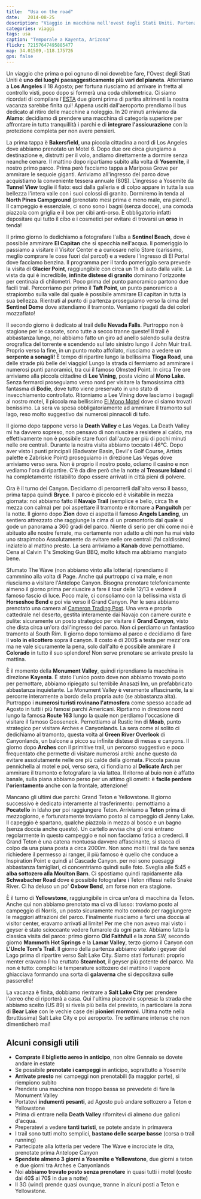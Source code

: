 ```yaml
---
title:  "Usa on the road"
date:   2014-08-25
description: "Viaggio in macchina nell'ovest degli Stati Uniti. Partenza da Los Angeles, e visita dei maggiori parchi nazionali dell'area: Yosemite, Death Valley, Grand Canyon, Bryce Canyon, Zion, Arches, Canyonlands, Grand Teton e Yellowstone"
categories: viaggi
tags: usa
caption: "Temporale a Kayenta, Arizona"
flickr: 72157647495885477
map: 34.01509,-118.175726
gps: false
---
```


Un viaggio che prima o poi ognuno di noi dovrebbe fare, l'Ovest degli Stati Uniti è **uno dei luoghi paesaggesticamente più vari del pianeta**. Atterriamo a **Los Angeles** il 18 Agosto; per fortuna riusciamo ad arrivare in fretta al controllo visti, poco dopo si formerà una coda chilometrica. Ci siamo ricordati di compilare l'[ESTA](https://esta.cbp.dhs.gov/esta/ "Sito esta") due giorni prima di partira altrimenti la nostra vacanza sarebbe finita qui! Appena usciti dall'aeroporto prendiamo il bus dedicato al ritiro delle macchine a noleggio. In 20 minuti arriviamo da **Alamo**: decidiamo di prendere una macchina di categoria superiore per affrontare in tutta tranquillità i parchi e di **integrare l'assicurazione** con la protezione completa per non avere pensieri.

La prima tappa è **Bakersfield**, una piccola cittadina a nord di Los Angeles dove abbiamo prenotato un Motel 6. Dopo due ore circa giungiamo a destinazione e, distrutti per il volo, andiamo direttamente a dormire senza neanche cenare. Il mattino dopo ripartiamo subito alla volta di **Yosemite**, il nostro primo parco. Prima però facciamo tappa a Mariposa Grove per ammirare le sequoie giganti. Arriviamo all'ingresso del parco dove acquistiamo la conveniente tessera annuale (80$). L'ingresso a Yosemite da **Tunnel View** toglie il fiato: esci dalla galleria e di colpo appare in tutta la sua bellezza l'intera valle con i suoi colossi di granito. Dormiremo in tenda al **North Pines Campground** (prenotato mesi prima e meno male, era pieno!). Il campeggio è essenziale, ci sono sono i bagni (senza docce), una comoda piazzola com griglia e il box per cibi anti-orso. È obbligatorio infatti depositare qui tutto il cibo e i cosmetici per evitare di trovarsi un **orso** in tenda!

Il primo giorno lo dedichiamo a fotografare l'alba a **Sentinel Beach**, dove è possibile ammirare **El Capitan** che si specchia nell'acqua. Il pomeriggio lo passiamo a visitare il Visitor Center e a curiosare nello Store (carissimo, meglio comprare le cose fuori dal parco!) e a vedere l'ingresso di El Portal dove facciamo benzina. Il programma per il tardo pomeriggio sera prevede la visita di **Glacier Point**, raggiungibile con circa un 1h di auto dalla valle. La vista da qui è incredibile, **infinite distese di granito** dominano l'orizzonte per centinaia di chilometri. Poco prima del punto panoramico partono due facili trail. Percorriamo per primo il **Taft Point**, un punto panoramico a strapiombo sulla valle dal quale è possibile ammirare El capitan in tutta la sua bellezza. Rientrati al punto di partenza proseguiamo verso la cima del **Sentinel Dome** dove attendiamo il tramonto. Veniamo ripagati da dei colori mozzafiato! 

Il secondo giorno è dedicato al trail delle **Nevada Falls**. Purtroppo non è stagione per le cascate, sono tutte a secco tranne queste! Il trail è abbastanza lungo, noi abbiamo fatto un giro ad anello salendo sulla destra orografica del torrente e scendendo sul lato sinistro lungo il John Muir trail. Proprio verso la fine, in un punto molto affollato, riusciamo a vedere un **serpente a sonagli!** È tempo di ripartire lungo la bellissima **Tioga Road**, una delle strade più belle del viaggio! Lungo la strada ci fermiamo ad ammirare i numerosi punti panoramici, tra cui il famoso Olmsted Point. In circa Tre ore arriviamo alla piccola cittadine di **Lee Vining**, posta vicino al **Mono Lake**. Senza fermarci proseguiamo verso nord per visitare la famosissima città fantasma di **Bodie**, dove tutto viene preservato in uno stato di invecchiamento controllato. Ritorniamo a Lee Vining dove lasciamo i bagagli al nostro motel, il piccola ma bellissimo [El Mono Motel](http://www.elmonomotel.com/ "Sito del motel") dove ci siamo trovati benissimo. La sera va spesa obbligatoriamente ad ammirare il tramonto sul lago, reso molto suggestivo dai numerosi pinnacoli di tufo.

Il giorno dopo tappone verso la **Death Valley** e Las Vegas. La Death Valley mi ha davvero sopreso, non pensavo di non riuscire a resistere al caldo, ma effettivamente non è possibile stare fuori dall'auto per più di pochi minuti nelle ore centrali. Durante la nostra visita abbiamo toccato i 46°C. Dopo aver visto i punti principali (Badwater Basin, Devil's Golf Course, Artists palette e Zabriskie Point) proseguiamo in direzione Las Vegas dove arriviamo verso sera. Non è proprio il nostro posto, odiamo il casino e non vediamo l'ora di ripartire. C'è da dire però che la notte al **Treasure Island** ci ha completamente ristabilito dopo essere arrivati in città pieni di polvere.

Ora è il turno dei Canyon. Decidiamo di percorrerli dall'alto verso il basso, prima tappa quindi **Bryce**. Il parco è piccolo ed è visitabile in mezza giornata: noi abbiamo fatto il **Navajo Trail** (semplice e bello, circa 1h e mezza con calma) per poi aspettare il tramonto e ritornare a **Panguitch** per la notte. Il giorno dopo **Zion** dove ci aspetta il famoso **Angels Landing**, un sentiero attrezzato che raggiunge la cima di un promontorio dal quale si gode un panorama a 360 gradi del parco. Niente di serio per chi come noi è abituato alle nostre ferrate, ma certamente non adatto a chi non ha mai visto uno strapimobo Assolutamente da evitare nelle ore centrali (fal caldissimo) inziatelo al mattino presto. La sera arriviamo a **Kanab** dove pernottiamo. Cena al Calvin T's Smoking Gun BBQ, molto kitsch ma abbiamo mangiato bene.

Sfumato The Wave (non abbiamo vinto alla lotteria) riprendiamo il cammnino alla volta di Page. Anche qui purtroppo ci va male, e non riusciamo a visitare l'Antelope Canyon. Bisogna prenotare telefonicamente almeno il giorno prima per riuscire a fare il tour delle 12/13 e vedere il famoso fascio di luce. Poco male, ci consoliamo con la bellissima vista di **Horseshoe Bend** e poi via verso il Grand Canyon. Per le sera abbiamo prenotato una camera al [Cameron Trading Post](http://www.camerontradingpost.com "Sito del motel"). Una vera e propria cattedrale nel deserto, gestita interamente dai Navajo con camere curate e pulite: sicuramente un posto strategico per visitare il **Grand Canyon**, visto che dista circa un'ora dall'ingresso del parco. Non ci perdiamo un fantastico tramonto al South Rim. Il giorno dopo torniamo al parco e decidiamo di fare il **volo in elicottero** sopra il canyon. Il costo è di 200$ a testa per mezz'ora ma ne vale sicuramente la pena, solo dall'alto è possibile ammirare il **Colorado** in tutto il suo splendore! Non serve prenotare se arrivate presto la mattina.

È il momento della **Monument Valley**, quindi riprendiamo la macchina in direzione **Kayenta**. È stato l'unico posto dove non abbiamo trovato posto per pernottare, abbiamo ripiegato sul terribile Anasazi Inn, un prefabbricato abbastanza inquietante. La Monument Valley è veramente affascinante, la si percorre interamente a bordo della propria auto (se abbastanza alta). Purtroppo i **numerosi turisti rovinano l'atmosfera** come spesso accade ad Agosto in tutti i più famosi parchi Americani. Riprtiamo in direzione nord lungo la famosa **Route 163** lungo la quale non perdiamo l'occasione di visitare il famoso Gooseneck. Pernottiamo al Rustic Inn di **Moab**, punto strategico per visitare Arches e Canyonlands. La sera come al solito ci dedichiamo al tramonto, questa volta al **Green River Overlook** di Canyonlands, un balcone a picco su infinite distese di mesas e canyons. Il giorno dopo **Arches** con il primitive trail, un percorso suggestivo e poco frequentato che permette di visitare numerosi archi: anche questo da evitare assolutamente nelle ore più calde della giornata. Piccola pausa pennichella al motel e poi, verso sera, ci fiondiamo al **Delicate Arch** per ammirare il tramonto e fotografare la via lattea. Il ritorno al buio non è affatto banale, sulla piana abbiamo perso per un attimo gli ometti: è **facile perdere l'orientamento** anche con la frontale, attenzione!

Mancano gli ultimi due parchi: Grand Teton e Yellowstone. Il giorno successivo è dedicato interamente al trasferimento: pernottiamo a **Pocatello** in Idaho per poi raggiungere Teton. Arriviamo a **Teton** prima di mezzogiorno, e fortunatamente troviamo posto al campeggio di Jenny Lake. Il capeggio è spartano, qualche piazzola in mezzo al bosco e un bagno (senza doccia anche questo). Un cartello avvisa che gli orsi entrano regolarmente in questo campeggio e noi non facciamo fatica a crederci. Il Grand Teton è una catena montuosa davvero affascinante, si stacca di colpo da una piana posta a circa 2000m. Non sono molti i trail da fare senza richiedere il permesso ai ranger, il più famoso è quello che conduce a Inspiration Point e quindi al Cascade Canyon. per noi sono paesaggi abbastanza famigliari, ci concentriamo quindi sulle foto. Sveglia alle 5:45 e **alba sottozero alla Moulton Barn**. Ci spostiamo quindi rapidamente alla **Schwabacher Road** dove è possibile fotografare i Teton riflessi nello Snake River. Ci ha deluso un po' **Oxbow Bend**, am forse non era stagione.

È il turno di **Yellowstone**, raggiungibile in circa un'ora di macchina da Teton. Anche qui non abbiamo prenotato ma ci va di lusso: troviamo posto al campeggio di Norris, un posto sicuramente molto comodo per raggiungere le maggiori attrazioni del parco. Finalmente riusciamo a farci una doccia al visitor center, eravamo arrivati al limite! Per me che non avevo mai visto i geyser è stato scioccante vedere fumarole da ogni parte. Abbiamo fatto la classica visita del parco: primo giorno **Old Faithfull** e la zona SW, secondo giorno **Mammoth Hot Springs** e la **Lamar Valley**, terzo giorno il Canyon con **L'Uncle Tom's Trail**. Il giorno della partenza abbiamo visitato i geyser del Lago prima di ripartire verso Salt Lake City. Siamo stati fortunati: proprio menter eravamo lì ha eruttato **Steambot**, il geyser più potente del parco. Ma non è tutto: complici le temperature sottozero del mattino il vapore ghiacciava formando una sorta di **galaverna** che si depositava sulle passerelle! 

La vacanza è finita, dobbiamo rientrare a **Salt Lake City** per prendere l'aereo che ci riporterà a casa. Qui l'ultima piacevole sopresa: la strada che abbiamo scelto (US 89) si rivela più bella del previsto, in particolare la zona di **Bear Lake** con le vechie case dei **pionieri mormoni**. Ultima notte nella (bruttissima) Salt Lake City e poi aeroporto. Tre settimane intense che non dimenticherò mai!

## Alcuni consigli utili

- **Comprate il biglietto aereo in anticipo**, non oltre Gennaio se dovete andare in estate
- Se possibile **prenotate i campeggi** in anticipo, soprattutto a Yosemite
- **Arrivate presto** nei campeggi non prenotabili (la maggior parte), si riempiono subito
- Prendete una macchina non troppo bassa se prevedete di fare la Monument Valley
- Portatevi **indumenti pesanti**, ad Agosto può andare sottozero a Teton e Yellowstone
- Prima di entrare nella **Death Valley** rifornitevi di almeno due galloni d'acqua.
- Preperatevi a vedere **tanti turisti**, se potete andate in primavera
- I trail sono tutti molto semplici, **bastano delle scarpe basse** (corsa o trail running)
- Partecipate alla lotteria per vedere The Wave e incrociate le dita, prenotate prima Antelope Canyon
- **Spendete almeno 3 giorni a Yosemite e Yellowstone**, due giorni a teton e due giorni tra Arches e Canyonlands
- Noi **abbiamo trovato posto senza prenotare** in quasi tutti i motel (costo dai 40$ ai 70$ in due a notte)
- Il 3G (wind) prende quasi ovunque, tranne in alcuni posti a Teton e Yellowstone.




  


  


  